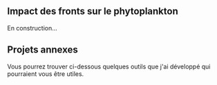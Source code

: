 
## Impact des fronts sur le phytoplankton

En construction...

## Projets annexes

Vous pourrez trouver ci-dessous quelques outils que j'ai développé qui pourraient vous être utiles.

